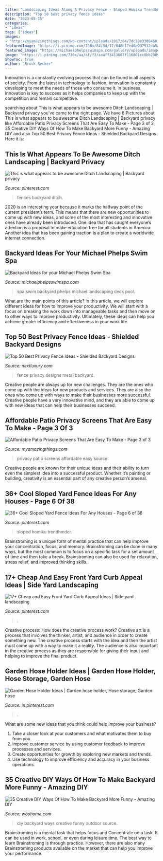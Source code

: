 ```yaml
---
title: "Landscaping Ideas Along A Privacy Fence - Sloped Homiku Trendhmdcr"
description: "Top 50 best privacy fence ideas"
date: "2023-05-15"
categories:
- "ideas"
tags: ["ideas"]
images:
- "http://myamazingthings.com/wp-content/uploads/2017/04/7dc20e33084681f10ac8ccb24c028408.jpg"
featuredImage: "https://i.pinimg.com/736x/84/8d/17/848d17ed0a937912db5af2d3ec71212c.jpg"
featured_image: "https://michaelphelpsswimspa.com/gallery/uploads/images/flexslider/washington-state.jpg"
image: "https://i.pinimg.com/736x/aa/af/f3/aaaff3413687f116801cc8bb208980bc.jpg"
ShowToc: true
author: "Brock Becker"
---
```



Innovation is a constantly evolving process that can be found in all aspects of society. From the latest in technology to fashion, innovation is constantly developing to meet the needs of those who consume it. In business, innovation is key to success as it helps companies to keep up with the competition and remain competitive.

	

		
searching about This is what appears to be awesome Ditch Landscaping | Backyard privacy you've came to the right page. We have 8 Pictures about This is what appears to be awesome Ditch Landscaping | Backyard privacy like Affordable Patio Privacy Screens That Are Easy To Make - Page 3 of 3, 35 Creative DIY Ways Of How To Make Backyard More Funny - Amazing DIY and also Top 50 Best Privacy Fence Ideas - Shielded Backyard Designs. Here it is:
		
    
## This Is What Appears To Be Awesome Ditch Landscaping | Backyard Privacy

<img loading=lazy src="https://i.pinimg.com/736x/84/8d/17/848d17ed0a937912db5af2d3ec71212c.jpg" onerror="this.onerror=null;this.src='https://tse4.mm.bing.net/th?id=OIP.EWyjEVGihcdRcuR0MT-wZwHaJ3&amp;pid=15.1';" alt="This is what appears to be awesome Ditch Landscaping | Backyard privacy">

_Source: pinterest.com_

>fences backyard ditch. 

	

2020 is an interesting year because it marks the halfway point of the current president’s term. This means that there are new opportunities to come up with new ideas, and some of the most interesting and innovative ones have already been introduced. One idea that has caught everyone’s attention is a proposal to make education free for all students in America. Another idea that has been gaining traction is a plan to create a worldwide internet connection.

    
## Backyard Ideas For Your Michael Phelps Swim Spa

<img loading=lazy src="https://michaelphelpsswimspa.com/gallery/uploads/images/flexslider/washington-state.jpg" onerror="this.onerror=null;this.src='https://tse1.mm.bing.net/th?id=OIP.n74uyf4WcjAMespsJYJZZgHaFA&amp;pid=15.1';" alt="Backyard Ideas for your Michael Phelps Swim Spa">

_Source: michaelphelpsswimspa.com_

>spa swim backyard phelps michael landscaping deck pool. 

	

What are the main points of this article?
In this article, we will explore different ideas for how to improve your productivity. We will start with a focus on breaking the work down into manageable tasks and then move on to other ways to improve productivity. Ultimately, these ideas can help you achieve greater efficiency and effectiveness in your work life.

    
## Top 50 Best Privacy Fence Ideas - Shielded Backyard Designs

<img loading=lazy src="http://nextluxury.com/wp-content/uploads/exceptional-privacy-metal-fence-ideas.jpg" onerror="this.onerror=null;this.src='https://tse2.mm.bing.net/th?id=OIP.it2z2fi28YOc71talg1OOgHaHa&amp;pid=15.1';" alt="Top 50 Best Privacy Fence Ideas - Shielded Backyard Designs">

_Source: nextluxury.com_

>fence privacy designs metal backyard. 

	

Creative people are always up for new challenges. They are the ones who come up with the ideas for new products and services. They are also the ones who come up with ways to make their businesses more successful. Creative people have a very innovative mind, and they are able to come up with new ideas that can help their businesses succeed.

    
## Affordable Patio Privacy Screens That Are Easy To Make - Page 3 Of 3

<img loading=lazy src="http://myamazingthings.com/wp-content/uploads/2017/04/7dc20e33084681f10ac8ccb24c028408.jpg" onerror="this.onerror=null;this.src='https://tse3.mm.bing.net/th?id=OIP.4PvwfuaTnJzhZ015YpovxQHaG3&amp;pid=15.1';" alt="Affordable Patio Privacy Screens That Are Easy To Make - Page 3 of 3">

_Source: myamazingthings.com_

>privacy patio screens affordable easy source. 

	

Creative people are known for their unique ideas and their ability to turn even the simplest idea into a successful product. Whether it’s painting or building, creativity is an essential part of any creative person’s arsenal.

    
## 36+ Cool Sloped Yard Fence Ideas For Any Houses - Page 6 Of 38

<img loading=lazy src="https://i.pinimg.com/736x/db/d7/81/dbd781cf89785e7e72e1cf8dcfc92f9e.jpg" onerror="this.onerror=null;this.src='https://tse1.mm.bing.net/th?id=OIP.4Y76EBH-dKdPIwb7s_zfYgHaLJ&amp;pid=15.1';" alt="36+ Cool Sloped Yard Fence Ideas For Any Houses - Page 6 of 38">

_Source: pinterest.com_

>sloped homiku trendhmdcr. 

	

Brainstroming is a unique form of mental practice that can help improve your concentration, focus, and memory. Brainstroming can be done in many ways, but the most common is to focus on a specific task for a set amount of time and then take a break. Brainstroming can also be used for relaxation, stress relief, and improved thinking skills.

    
## 17+ Cheap And Easy Front Yard Curb Appeal Ideas | Side Yard Landscaping

<img loading=lazy src="https://i.pinimg.com/736x/61/23/3f/61233f69db096ee40548d3eb1c4b403d.jpg" onerror="this.onerror=null;this.src='https://tse2.mm.bing.net/th?id=OIP.Q0DS_2zX4s8IDmfsSSdqOgHaJ3&amp;pid=15.1';" alt="17+ Cheap and Easy Front Yard Curb Appeal Ideas | Side yard landscaping">

_Source: pinterest.com_

>. 

	

Creative process: How does the creative process work?
Creative art is a process that involves the thinker, artist, and audience in order to create something new. The creative process starts with the idea and then the artist must come up with a way to make it a reality. The audience is also important in the creative process as they are responsible for giving their input and helping to improve the final product.

    
## Garden Hose Holder Ideas | Garden Hose Holder, Hose Storage, Garden Hose

<img loading=lazy src="https://i.pinimg.com/736x/aa/af/f3/aaaff3413687f116801cc8bb208980bc.jpg" onerror="this.onerror=null;this.src='https://tse3.mm.bing.net/th?id=OIP.VvsbmtIVO8DVC71vZ5vkygHaMq&amp;pid=15.1';" alt="Garden Hose Holder Ideas | Garden hose holder, Hose storage, Garden hose">

_Source: in.pinterest.com_

>. 

	

What are some new ideas that you think could help improve your business?
1. Take a closer look at your customers and what motivates them to buy from you.
2. Improve customer service by using customer feedback to improve processes and services.
3. Create opportunities for growth by exploring new markets and trends. 
4. Use technology to improve efficiency and accuracy in your business operations.

    
## 35 Creative DIY Ways Of How To Make Backyard More Funny - Amazing DIY

<img loading=lazy src="https://www.woohome.com/wp-content/uploads/2013/08/DIY-Ways-Of-Backyard-24.jpg" onerror="this.onerror=null;this.src='https://tse2.mm.bing.net/th?id=OIP.7zS8GvfqEDI8BKJD_DQ0KwHaJT&amp;pid=15.1';" alt="35 Creative DIY Ways Of How To Make Backyard More Funny - Amazing DIY">

_Source: woohome.com_

>diy backyard ways creative funny outdoor source. 

	

Brainstroming is a mental task that helps focus and Concentrate on a task. It can be used in work, school, or even during leisure time. The best way to learn Brainstroming is through practice. However, there are also many Brainstroming products available on the market that can help you improve your performance.

